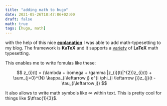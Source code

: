 ```yaml
---
title: "adding math to hugo"
date: 2021-05-26T18:47:06+02:00
draft: false
math: true
tags: [hugo, math]
---
```


with the help of this nice [**explanation**](https://mertbakir.gitlab.io/hugo/math-typesetting-in-hugo/) I was able to add math-typesetting to my blog. The framework is **KaTeX** and it supports a [variety](https://katex.org/docs/supported.html#sqrt) of **LaTeX** math typesetting.

This enables me to write fomulas like these:

$$
    z_{i}(t) = (\lambda + i\omega + \gamma |z_{i}(t)|^{2})z_{i}(t) + \sum_{j=0}^{N} \kappa_{i\leftarrow j} e^{i \phi_{i \leftarrow j}}z_{j}(t - \tau_{i\leftarrow j}) 
$$

It also allows to write math symbols like $\infty$ within text. This is pretty cool for things like $\tfrac{1}{3}$.